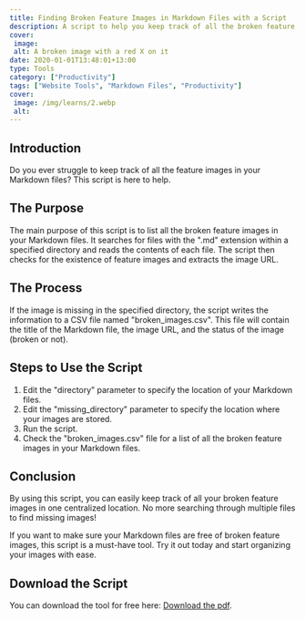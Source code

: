 ```yaml
---
title: Finding Broken Feature Images in Markdown Files with a Script
description: A script to help you keep track of all the broken feature images in your Markdown files.
cover: 
 image:
 alt: A broken image with a red X on it
date: 2020-01-01T13:48:01+13:00
type: Tools
category: ["Productivity"]
tags: ["Website Tools", "Markdown Files", "Productivity"]
cover: 
 image: /img/learns/2.webp
 alt: 
---
```


## Introduction

Do you ever struggle to keep track of all the feature images in your Markdown files? This script is here to help.

## The Purpose

The main purpose of this script is to list all the broken feature images in your Markdown files. It searches for files with the ".md" extension within a specified directory and reads the contents of each file. The script then checks for the existence of feature images and extracts the image URL.

## The Process

If the image is missing in the specified directory, the script writes the information to a CSV file named "broken_images.csv". This file will contain the title of the Markdown file, the image URL, and the status of the image (broken or not).

## Steps to Use the Script

1. Edit the "directory" parameter to specify the location of your Markdown files.
2. Edit the "missing_directory" parameter to specify the location where your images are stored.
3. Run the script.
4. Check the "broken_images.csv" file for a list of all the broken feature images in your Markdown files.

## Conclusion

By using this script, you can easily keep track of all your broken feature images in one centralized location. No more searching through multiple files to find missing images!

If you want to make sure your Markdown files are free of broken feature images, this script is a must-have tool. Try it out today and start organizing your images with ease.

## Download the Script
You can download the tool for free here: <a href="./files/broken-img-lister.zip" download="broken-img-lister.zip">Download the pdf</a>.